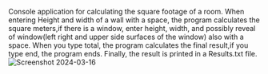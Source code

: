 Console application for calculating the square footage of a room.
When entering Height and width of a wall with a space, the program calculates the square meters,if there is a window, 
enter height, width, and possibly reveal of window(left right and upper side surfaces of the window) also with a space.
When you type total, the program calculates the final result,if you type end, the program ends.
Finally, the result is printed in a Results.txt file.
![Screenshot 2024-03-16 ](https://github.com/paktozi/Square-Calculator-Console-App/assets/130216112/e49f5484-3a3c-4005-b695-f5760df35a25)
